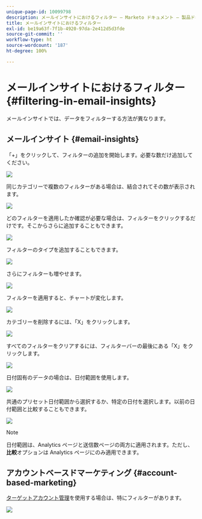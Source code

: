 ```yaml
---
unique-page-id: 10099798
description: メールインサイトにおけるフィルター — Marketo ドキュメント — 製品ドキュメント
title: メールインサイトにおけるフィルター
exl-id: be19a63f-7f1b-4920-97da-2e412d5d3fde
source-git-commit: ''
workflow-type: ht
source-wordcount: '187'
ht-degree: 100%

---
```


# メールインサイトにおけるフィルター {#filtering-in-email-insights}

メールインサイトでは、データをフィルターする方法が異なります。

## メールインサイト {#email-insights}

「+」をクリックして、フィルターの追加を開始します。必要な数だけ追加してください。

![](assets/one-2.png)

同じカテゴリーで複数のフィルターがある場合は、結合されてその数が表示されます。

![](assets/state.png)

どのフィルターを適用したか確認が必要な場合は、フィルターをクリックするだけです。そこからさらに追加することもできます。

![](assets/states.png)

フィルターのタイプを追加することもできます。

![](assets/os.png)

さらにフィルターも増やせます。

![](assets/more-filters.png)

フィルターを適用すると、チャートが変化します。

![](assets/filtered-chart.png)

カテゴリーを削除するには、「X」をクリックします。

![](assets/filter1.png)

すべてのフィルターをクリアするには、フィルターバーの最後にある「X」をクリックします。

![](assets/filter2.png)

日付固有のデータの場合は、日付範囲を使用します。

![](assets/date-click.png)

共通のプリセット日付範囲から選択するか、特定の日付を選択します。以前の日付範囲と比較することもできます。

![](assets/date-range.png)

>[!NOTE]
>
>日付範囲は、Analytics ページと送信数ページの両方に適用されます。ただし、**比較**&#x200B;オプションは Analytics ページにのみ適用できます。

## アカウントベースドマーケティング {#account-based-marketing}

[ターゲットアカウント管理](https://docs.marketo.com/display/DOCS/Account+Based+Marketing+Overview)を使用する場合は、特にフィルターがあります。

![](assets/abm.png)
